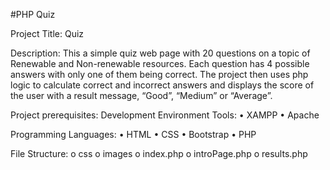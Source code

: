 #PHP Quiz

Project Title: Quiz

Description:
This a simple quiz web page with 20 questions on a topic of Renewable and Non-renewable resources. Each question has 4 possible answers with only one of them being correct.
The project then uses php logic to calculate correct and incorrect answers and displays the score of the user with a result message, “Good”, “Medium” or “Average”.

Project prerequisites:
Development Environment Tools:
•	XAMPP
•	Apache

Programming Languages:
•	HTML
•	CSS
•	Bootstrap
•	PHP


File Structure:
o	css
o	images
o	index.php
o	introPage.php
o	results.php

